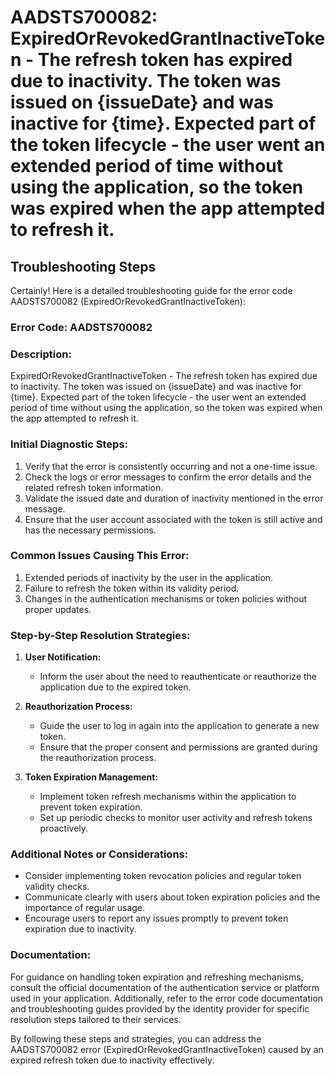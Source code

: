 # AADSTS700082: ExpiredOrRevokedGrantInactiveToken - The refresh token has expired due to inactivity. The token was issued on {issueDate} and was inactive for {time}. Expected part of the token lifecycle - the user went an extended period of time without using the application, so the token was expired when the app attempted to refresh it.


## Troubleshooting Steps
Certainly! Here is a detailed troubleshooting guide for the error code AADSTS700082 (ExpiredOrRevokedGrantInactiveToken):

### Error Code: AADSTS700082
### Description: 
ExpiredOrRevokedGrantInactiveToken - The refresh token has expired due to inactivity. The token was issued on {issueDate} and was inactive for {time}. Expected part of the token lifecycle - the user went an extended period of time without using the application, so the token was expired when the app attempted to refresh it.

### Initial Diagnostic Steps:
1. Verify that the error is consistently occurring and not a one-time issue.
2. Check the logs or error messages to confirm the error details and the related refresh token information.
3. Validate the issued date and duration of inactivity mentioned in the error message.
4. Ensure that the user account associated with the token is still active and has the necessary permissions.

### Common Issues Causing This Error:
1. Extended periods of inactivity by the user in the application.
2. Failure to refresh the token within its validity period.
3. Changes in the authentication mechanisms or token policies without proper updates.

### Step-by-Step Resolution Strategies:
1. **User Notification:**
   - Inform the user about the need to reauthenticate or reauthorize the application due to the expired token.

2. **Reauthorization Process:**
   - Guide the user to log in again into the application to generate a new token.
   - Ensure that the proper consent and permissions are granted during the reauthorization process.

3. **Token Expiration Management:**
   - Implement token refresh mechanisms within the application to prevent token expiration.
   - Set up periodic checks to monitor user activity and refresh tokens proactively.

### Additional Notes or Considerations:
- Consider implementing token revocation policies and regular token validity checks.
- Communicate clearly with users about token expiration policies and the importance of regular usage.
- Encourage users to report any issues promptly to prevent token expiration due to inactivity.

### Documentation:
For guidance on handling token expiration and refreshing mechanisms, consult the official documentation of the authentication service or platform used in your application. Additionally, refer to the error code documentation and troubleshooting guides provided by the identity provider for specific resolution steps tailored to their services.

By following these steps and strategies, you can address the AADSTS700082 error (ExpiredOrRevokedGrantInactiveToken) caused by an expired refresh token due to inactivity effectively.